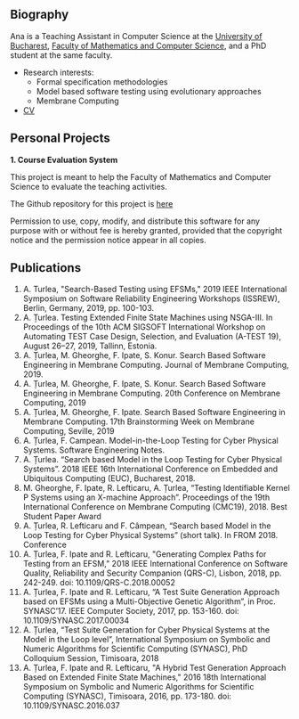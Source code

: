 
## Biography 

Ana is a Teaching Assistant in Computer Science at the [University of Bucharest](http://www.unibuc.ro), [Faculty of Mathematics and Computer Science](http://fmi.unibuc.ro/ro/), and a PhD student at the same faculty. 

  <ul>
              <li >Research interests:
                <ul>
                  <li> Formal specification methodologies</li>
                  <li> Model based software testing using evolutionary approaches</li>
                  <li> Membrane Computing </li>
                </ul>
              </li>
              <li> <a href="https://docs.google.com/document/d/1Ep3YttzHp8acYaZHJGpS7V8V36nXezygO3R1zBWrRqU/edit" class="text-dark" >CV </a> </li>
            </ul>

## Personal Projects 

__1. Course Evaluation System__

This project is meant to help the Faculty of Mathematics and Computer Science to evaluate the teaching activities.

The Github repository for this project is [here](https://github.com/ana-cristina/course_eval)

Permission to use, copy, modify, and distribute this software for any purpose with or without fee is hereby granted, provided that the copyright notice and the permission notice appear in all copies.


## Publications 

1. A. Turlea, "Search-Based Testing using EFSMs," 2019 IEEE International Symposium on Software Reliability Engineering Workshops (ISSREW), Berlin, Germany, 2019, pp. 100-103.
2. A. Țurlea. Testing Extended Finite State Machines using NSGA-III. In Proceedings of the 10th ACM SIGSOFT International Workshop on Automating TEST Case Design, Selection, and Evaluation (A-TEST 19), August 26–27, 2019, Tallinn, Estonia.
3. A. Țurlea, M. Gheorghe, F. Ipate, S. Konur. Search Based Software Engineering in Membrane Computing. Journal of Membrane Computing, 2019.
4. A. Țurlea, M. Gheorghe, F. Ipate, S. Konur. Search Based Software Engineering in Membrane Computing. 20th Conference on Membrane Computing, 2019
5. A. Țurlea, M. Gheorghe, F. Ipate. Search Based Software Engineering in Membrane Computing. 17th Brainstorming Week on Membrane Computing, Seville, 2019
6. A. Țurlea, F. Campean. Model-in-the-Loop Testing for Cyber Physical Systems. Software Engineering Notes.
7. A. Țurlea. “Search based Model in the Loop Testing for Cyber Physical Systems”. 2018 IEEE 16th International Conference on Embedded and Ubiquitous Computing (EUC), Bucharest, 2018.
8. M. Gheorghe, F. Ipate, R. Lefticaru, A. Țurlea, “Testing Identifiable Kernel P Systems using an X-machine Approach”. Proceedings of the 19th International Conference on Membrane Computing (CMC19), 2018. Best Student Paper Award
9. A. Țurlea, R. Lefticaru and F. Câmpean, “Search based Model in the Loop Testing for Cyber Physical Systems” (short talk). In FROM 2018. Conference 
10. A. Țurlea, F. Ipate and R. Lefticaru, "Generating Complex Paths for Testing from an EFSM," 2018 IEEE International Conference on Software Quality, Reliability and Security Companion (QRS-C), Lisbon, 2018, pp. 242-249. doi: 10.1109/QRS-C.2018.00052
11. A. Țurlea, F. Ipate and R. Lefticaru, “A Test Suite Generation Approach based on EFSMs using a Multi-Objective Genetic Algorithm”, in Proc. SYNASC’17. IEEE Computer Society, 2017, pp. 153-160. doi: 10.1109/SYNASC.2017.00034 
12. A. Țurlea, “Test Suite Generation for Cyber Physical Systems at the Model in the Loop level”, International Symposium on Symbolic and Numeric Algorithms for Scientific Computing (SYNASC), PhD Colloquium Session, Timisoara, 2018
13. A. Țurlea, F. Ipate and R. Lefticaru, "A Hybrid Test Generation Approach Based on Extended Finite State Machines," 2016 18th International Symposium on Symbolic and Numeric Algorithms for Scientific Computing (SYNASC), Timisoara, 2016, pp. 173-180. doi: 10.1109/SYNASC.2016.037

